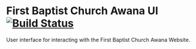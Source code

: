 # First Baptist Church Awana UI [![Build Status](https://github.com/sambutler1017/fb-awana-app/actions/workflows/build-ui.yml/badge.svg)](https://github.com/sambutler1017/fb-awana-app/actions)

User interface for interacting with the First Baptist Church Awana Website.
